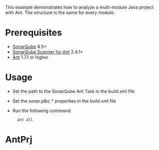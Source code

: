 This example demonstrates how to analyze a multi-module Java project with Ant.
The structure is the same for every module.

Prerequisites
=============
* [SonarQube](http://www.sonarsource.org/downloads/) 4.5+
* [SonarQube Scanner for Ant](http://docs.sonarqube.org/display/SCAN/Analyzing+with+SonarQube+Scanner+for+Ant) 2.4.1+
* [Ant](http://ant.apache.org/) 1.7.1 or higher

Usage
=====
* Set the path to the SonarQube Ant Task in the build.xml file
* Set the sonar.jdbc.* properties in the build.xml file
* Run the following command:

        ant all
# AntPrj

